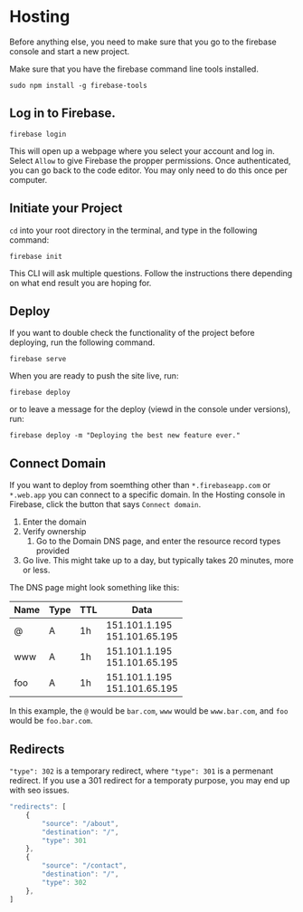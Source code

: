 # Hosting

Before anything else, you need to make sure that you go to the firebase console and start a new project.

Make sure that you have the firebase command line tools installed.

```
sudo npm install -g firebase-tools
```

## Log in to Firebase.

```
firebase login
```

This will open up a webpage where you select your account and log in. Select `Allow` to give Firebase the propper permissions. Once authenticated, you can go back to the code editor. You may only need to do this once per computer.

## Initiate your Project

`cd` into your root directory in the terminal, and type in the following command:

```
firebase init
```

This CLI will ask multiple questions. Follow the instructions there depending on what end result you are hoping for.


## Deploy

If you want to double check the functionality of the project before deploying, run the following command.

```
firebase serve
```

When you are ready to push the site live, run:

```
firebase deploy
```

or to leave a message for the deploy (viewd in the console under versions), run:

```
firebase deploy -m "Deploying the best new feature ever."
```

## Connect Domain

If you want to deploy from soemthing other than `*.firebaseapp.com` or `*.web.app` you can connect to a specific domain. In the Hosting console in Firebase, click the button that says `Connect domain`.

1. Enter the domain
2. Verify ownership
   1. Go to the Domain DNS page, and enter the resource record types provided
3. Go live. This might take up to a day, but typically takes 20 minutes, more or less.

The DNS page might look something like this:

| Name | Type | TTL | Data                               |
| ---- | ---- | --- | ---------------------------------- |
| @    | A    | 1h  | 151.101.1.195 <br />151.101.65.195 |
| www  | A    | 1h  | 151.101.1.195 <br />151.101.65.195 |
| foo  | A    | 1h  | 151.101.1.195 <br />151.101.65.195 |

In this example, the `@` would be `bar.com`, `www` would be `www.bar.com`, and `foo` would be `foo.bar.com`.

## Redirects

`"type": 302` is a temporary redirect, where `"type": 301` is a permenant redirect. If you use a 301 redirect for a temporaty purpose, you may end up with seo issues.

```js
"redirects": [
    {
        "source": "/about",
        "destination": "/",
        "type": 301
    },
    {
        "source": "/contact",
        "destination": "/",
        "type": 302
    },
]
```
